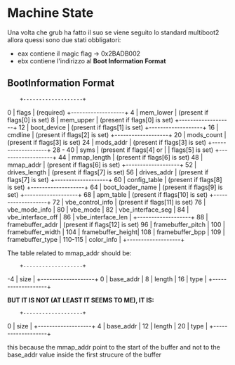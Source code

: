 # Machine State
Una volta che grub ha fatto il suo se viene seguito lo standard multiboot2 allora quessi sono due stati obbligatori:
+ eax contiene il magic flag -> 0x2BADB002
+ ebx contiene l'indirizzo al **Boot Information Format**

## BootInformation Format

        +-------------------+
0       | flags             |    (required)
        +-------------------+
4       | mem_lower         |    (present if flags[0] is set)
8       | mem_upper         |    (present if flags[0] is set)
        +-------------------+
12      | boot_device       |    (present if flags[1] is set)
        +-------------------+
16      | cmdline           |    (present if flags[2] is set)
        +-------------------+
20      | mods_count        |    (present if flags[3] is set)
24      | mods_addr         |    (present if flags[3] is set)
        +-------------------+
28 - 40 | syms              |    (present if flags[4] or
        |                   |                flags[5] is set)
        +-------------------+
44      | mmap_length       |    (present if flags[6] is set)
48      | mmap_addr         |    (present if flags[6] is set)
        +-------------------+
52      | drives_length     |    (present if flags[7] is set)
56      | drives_addr       |    (present if flags[7] is set)
        +-------------------+
60      | config_table      |    (present if flags[8] is set)
        +-------------------+
64      | boot_loader_name  |    (present if flags[9] is set)
        +-------------------+
68      | apm_table         |    (present if flags[10] is set)
        +-------------------+
72      | vbe_control_info  |    (present if flags[11] is set)
76      | vbe_mode_info     |
80      | vbe_mode          |
82      | vbe_interface_seg |
84      | vbe_interface_off |
86      | vbe_interface_len |
        +-------------------+
88      | framebuffer_addr  |    (present if flags[12] is set)
96      | framebuffer_pitch |
100     | framebuffer_width |
104     | framebuffer_height|
108     | framebuffer_bpp   |
109     | framebuffer_type  |
110-115 | color_info        |
        +-------------------+

The table related to mmap_addr should be:

        +-------------------+
-4      | size              |
        +-------------------+
0       | base_addr         |
8       | length            |
16      | type              |
        +-------------------+

**BUT IT IS NOT (AT LEAST IT SEEMS TO ME), IT IS:**

        +-------------------+
0       | size              |
        +-------------------+
4       | base_addr         |
12      | length            |
20      | type              |
        +-------------------+

this because the mmap_addr point to the start 
of the buffer and not to the base_addr value inside the first strucure of the buffer 
